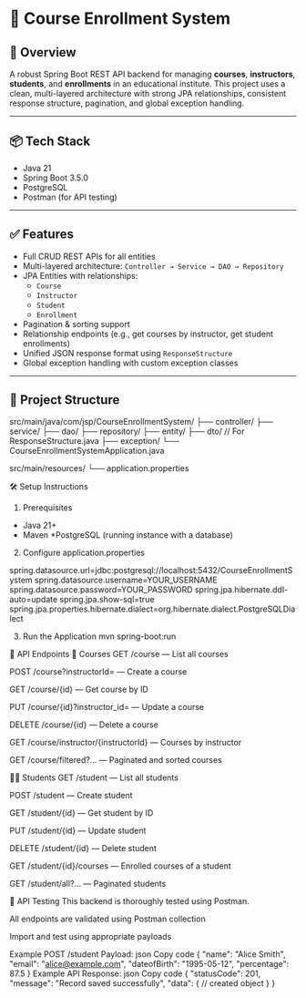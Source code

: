 # 📘 Course Enrollment System

## 🚀 Overview  
A robust Spring Boot REST API backend for managing **courses**, **instructors**, **students**, and **enrollments** in an educational institute. This project uses a clean, multi-layered architecture with strong JPA relationships, consistent response structure, pagination, and global exception handling.  

---

## 📦 Tech Stack

- Java 21  
- Spring Boot 3.5.0  
- PostgreSQL  
- Postman (for API testing)  
---

## ✅ Features

- Full CRUD REST APIs for all entities  
- Multi-layered architecture: `Controller → Service → DAO → Repository`  
- JPA Entities with relationships:
  - `Course`
  - `Instructor`
  - `Student`
  - `Enrollment`
- Pagination & sorting support  
- Relationship endpoints (e.g., get courses by instructor, get student  enrollments)  
- Unified JSON response format using `ResponseStructure`  
- Global exception handling with custom exception classes  

---

## 📁 Project Structure

src/main/java/com/jsp/CourseEnrollmentSystem/
├── controller/
├── service/
├── dao/
├── repository/
├── entity/
├── dto/                 // For ResponseStructure.java
├── exception/
└── CourseEnrollmentSystemApplication.java

src/main/resources/
└── application.properties


🛠️ Setup Instructions
1. Prerequisites
  * Java 21+
  * Maven
  *PostgreSQL (running instance with a database)

2. Configure application.properties

spring.datasource.url=jdbc:postgresql://localhost:5432/CourseEnrollmentSystem
spring.datasource.username=YOUR_USERNAME
spring.datasource.password=YOUR_PASSWORD
spring.jpa.hibernate.ddl-auto=update
spring.jpa.show-sql=true
spring.jpa.properties.hibernate.dialect=org.hibernate.dialect.PostgreSQLDialect

3. Run the Application
   mvn spring-boot:run


📂 API Endpoints
📘 Courses
GET /course — List all courses

POST /course?instructorId= — Create a course

GET /course/{id} — Get course by ID

PUT /course/{id}?instructor_id= — Update a course

DELETE /course/{id} — Delete a course

GET /course/instructor/{instructorId} — Courses by instructor

GET /course/filtered?... — Paginated and sorted courses

👨‍🎓 Students
GET /student — List all students

POST /student — Create student

GET /student/{id} — Get student by ID

PUT /student/{id} — Update student

DELETE /student/{id} — Delete student

GET /student/{id}/courses — Enrolled courses of a student

GET /student/all?... — Paginated students

🧪 API Testing
This backend is thoroughly tested using Postman.

All endpoints are validated using Postman collection

Import and test using appropriate payloads

Example POST /student Payload:
json
Copy code
{
  "name": "Alice Smith",
  "email": "alice@example.com",
  "dateofBirth": "1995-05-12",
  "percentage": 87.5
}
Example API Response:
json
Copy code
{
  "statusCode": 201,
  "message": "Record saved successfully",
  "data": {
    // created object
  }
}


